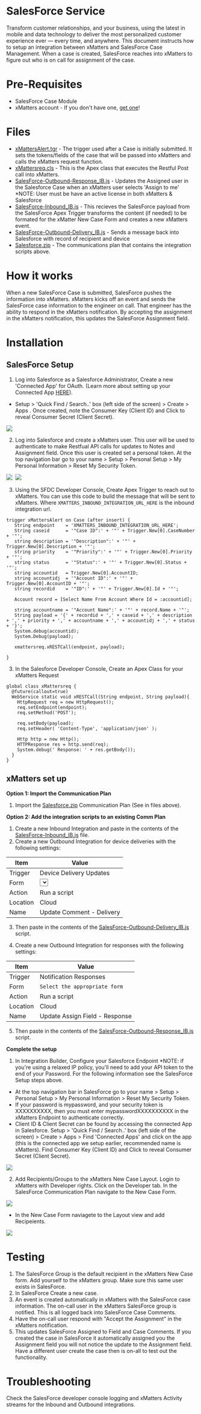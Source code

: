 # SalesForce Service
Transform customer relationships, and your business, using the latest in mobile and data technology to deliver the most personalized customer experience ever — every time, and anywhere. This document instructs how to setup an integration between xMatters and SalesForce Case Management.  When a case is created, SalesForce reaches into xMatters to figure out who is on call for assignment of the case.

# Pre-Requisites
* SalesForce Case Module
* xMatters account - If you don't have one, [get one](https://www.xmatters.com)!

# Files
* [xMattersAlert.tgr](xMattersAlert.tgr) - The trigger used after a Case is initially submitted.  It sets the tokens/fields of the case that will be passed into xMatters and calls the xMatters request function.
* [xMattersreq.cls](xMattersreq.cls) - This is the Apex class that executes the Restful Post call into xMatters.
* [SalesForce-Outbound-Response_IB.js](SalesForce-Outbound-Response_IB.js) - Updates the Assigned user in the Salesforce Case when an xMatters user selects 'Assign to me' *NOTE: User must be have an active license in both xMatters & Salesforce
* [SalesForce-Inbound_IB.js](SalesForce-Inbound_IB.js) - This recieves the SalesForce payload from the SalesForce Apex Trigger transforms the content (if needed) to be formated for the xMatter New Case Form and creates a new xMatters event. 
* [SalesForce-Outbound-Delivery_IB.js](SalesForce-Outbound-Delivery_IB.js) - Sends a message back into Salesforce with record of recipient and device
* [Salesforce.zip](Salesforce.zip) - The communications plan that contains the integration scripts above. 

# How it works
When a new SalesForce Case is submitted, SalesForce pushes the information into xMatters.  xMatters kicks off an event and sends the SalesForce case information to the engineer on call.  That engineer has the ability to respond in the xMatters notification.  By accepting the assignment in the xMatters notification, this updates the SalesForce Assignment field.

# Installation

## SalesForce Setup
1. Log into Salesforce as a Salesforce Administrator, Create a new 'Connected App' for OAuth. (Learn more about setting up your Connected App [HERE](https://help.salesforce.com/articleView?id=connected_app_create.htm&type=0)).
* Setup > 'Quick Find / Search..' box (left side of the screen) > Create > Apps .  Once created, note the Consumer Key (Client ID) and Click to reveal Consumer Secret (Client Secret).
<kbd>
<img src="media/createconnectedappforoauth.png">
</kbd>

2. Log into Salesforce and create a xMatters user.  This user will be used to authenticate to make Restfual API calls for updates to Notes and Assignment field.  Once this user is created set a personal token.  At the top navigation bar go to your name > Setup > Personal Setup > My Personal Information > Reset My Security Token.

<kbd>
<img src="media/personalinfo.png">
</kbd>

<kbd>
<img src="media/resetsecuritytoken.png">
</kbd>

3. Using the SFDC Developer Console, Create Apex Trigger to reach out to xMatters. You can use this code to build the message that will be sent to xMatters. Where `XMATTERS_INBOUND_INTEGRATION_URL_HERE` is the inbound integration url. 

```
trigger xMattersAlert on Case (after insert) {
   String endpoint    = 'XMATTERS_INBOUND_INTEGRATION_URL_HERE';
   String caseid      = '"Case ID":' + '"' + Trigger.New[0].CaseNumber + '"';
   string description = '"Description":' + '"' + Trigger.New[0].Description + '"';
   string priority    = '"Priority":' + '"' + Trigger.New[0].Priority + '"';
   string status      = '"Status":' + '"' + Trigger.New[0].Status + '"';
   string accountid   = Trigger.New[0].AccountID;
   string accountidj  = '"Account ID":' + '"' + Trigger.New[0].AccountID + '"';
   string recordid    = '"ID":' + '"' + Trigger.New[0].Id + '"';
   
   Account record = [Select Name From Account Where Id = :accountid];
   
   string accountname = '"Account Name":' + '"' + record.Name + '"';
   String payload = '{' + recordid + ',' + caseid + ',' + description + ',' + priority + ',' + accountname + ',' + accountidj + ',' + status + '}';
   System.debug(accountid);
   System.Debug(payload);
   
   xmattersreq.xRESTCall(endpoint, payload);

}
```
3. In the Salesforce Developer Console, Create an Apex Class for your xMatters Request

```
global class xMattersreq {
  @future(callout=true)
  WebService static void xRESTCall(String endpoint, String payload){
    HttpRequest req = new HttpRequest();
    req.setEndpoint(endpoint);
    req.setMethod('POST');
    
    req.setBody(payload);
    req.setHeader( 'Content-Type', 'application/json' );
    
    Http http = new Http();
    HTTPResponse res = http.send(req);
    System.debug(' Response: ' + res.getBody());
  }
}
```
 

## xMatters set up
**Option 1: Import the Communication Plan**

1. Import the [Salesforce.zip](Salesforce.zip) Communication Plan (See in files above).  

**Option 2: Add the integration scripts to an existing Comm Plan**

1. Create a new Inbound Integration and paste in the contents of the [SalesForce-Inbound_IB.js](SalesForce-Inbound_IB.js) file.
2. Create a new Outbound Integration for device deliveries with the following settings:

| Item  | Value |
| ----- | ------|
| Trigger | Device Delivery Updates |
| Form | <Select the appropriate form> |
| Action | Run a script |
| Location | Cloud |
| Name | Update Comment - Delivery |

3. Then paste in the contents of the [SalesForce-Outbound-Delivery_IB.js](SalesForce-Outbound-Delivery_IB.js) script. 

4. Create a new Outbound Integration for responses with the following settings:

| Item  | Value |
| ----- | ------|
| Trigger | Notification Responses |
| Form | `Select the appropriate form` |
| Action | Run a script |
| Location | Cloud |
| Name | Update Assign Field - Response |

5. Then paste in the contents of the [SalesForce-Outbound-Response_IB.js](SalesForce-Outbound-Response_IB.js) script. 

**Complete the setup**

1. In Integration Builder, Configure your Salesforce Endpoint  *NOTE: if you're using a relaxed IP policy, you'll need to add your API token to the end of your Password. For the following information see the SalesForce Setup steps above.
* At the top navigation bar in SalesForce go to your name > Setup > Personal Setup > My Personal Information > Reset My Security Token.
* If your password is mypassword, and your security token is XXXXXXXXXX, then you must enter mypasswordXXXXXXXXXX in the xMatters Endpoint to authenticate correctly.
* Client ID & Client Secret can be found by accessing the connected App in Salesforce.  Setup > 'Quick Find / Search..' box (left side of the screen) > Create > Apps > Find 'Connected Apps' and click on the app (this is the connected app we setup earlier, recommended name is xMatters).  Find Consumer Key (Client ID) and Click to reveal Consumer Secret (Client Secret).

<kbd>
<img src="media/xmattersendpoint.png">
</kbd>

2. Add Recipients/Groups to the xMatters New Case Layout.  Login to xMatters with Developer rights.  Click on the Developer tab.  In the SalesForce Communication Plan navigate to the New Case Form.

<kbd>
<img src="media/xmattersform.png">
</kbd>

* In the New Case Form naviagete to the Layout view and add Recipeients.

<kbd>
<img src="media/xmattersrecipients.png">
</kbd>

   
# Testing
1. The SalesForce Group is the default recipient in the xMatters New Case form.  Add yourself to the xMatters group.  Make sure this same user exists in SalesForce.
2. In SalesForce Create a new case.
3. An event is created automatically in xMatters with the SalesForce case information. The on-call user in the xMatters SalesForce group is notified.  This is all logged back into SalesForce Case Comments.
4. Have the on-call user respond with "Accept the Assignment" in the xMatters notification.
5. This updates SalesForce Assigned to Field and Case Comments.  If you created the case in SalesForce it automatically assigned you the Assignment field you will not notice the update to the Assignment field.  Have a different user create the case then is on-all to test out the functionality.  

# Troubleshooting
Check the SalesForce developer console logging and xMatters Activity streams for the Inbound and Outbound integrations.
